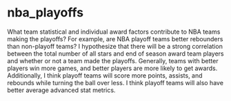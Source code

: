 # nba_playoffs
What team statistical and individual award factors contribute to NBA teams making the playoffs? For example, are NBA playoff teams better rebounders than non-playoff teams?
I hypothesize that there will be a strong correlation between the total number of all stars and end of season award team players and whether or not a team made the playoffs. Generally, teams with better players win more games, and better players are more likely to get awards. Additionally, I think playoff teams will score more points, assists, and rebounds while turning the ball over less. I think playoff teams will also have better average advanced stat metrics.
